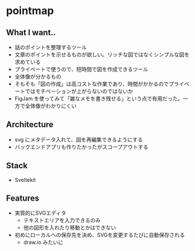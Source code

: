 # pointmap

## What I want..
- 話のポイントを整理するツール
- 文章のポイントを示せるものが欲しい。リッチな図ではなくシンプルな図を求めている
- プライベートで使うので、短時間で図を作成できるツール
- 全体像が分かるもの
- そもそも「図の作成」は高コストな作業であり、時間がかかるのでプライベートではモチベーションが上がらないのではないか
- FigJam を使ってみて「雑なメモを書き残せる」という点で有用だった。一方で全体像がわかりにくい

## Architecture
- svg にメタデータ入れて、図を再編集できるようにする
- バックエンドアプリも作りたかったがスコープアウトする

## Stack
- Sveltekit

## Features
- 実質的にSVGエディタ
  - テキストエリアを入力できるのみ
  - 他の図形を入れたり移動とかはできない
- 初めにローカルへの保存先を決め、SVGを変更するたびに自動保存される
  - draw.io みたいに
